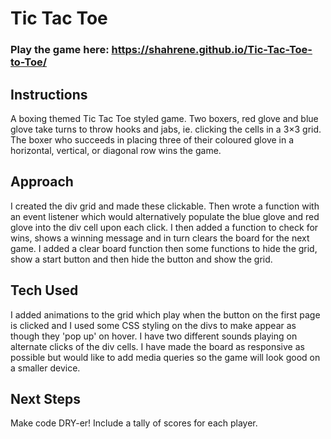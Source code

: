 # Tic Tac Toe

### Play the game here: https://shahrene.github.io/Tic-Tac-Toe-to-Toe/

## Instructions

A boxing themed Tic Tac Toe styled game. Two boxers, red glove and blue glove take turns to throw hooks and jabs, ie. clicking the cells in a 3×3 grid. The boxer who succeeds in placing three of their coloured glove in a horizontal, vertical, or diagonal row wins the game.

## Approach

I created the div grid and made these clickable. Then wrote a function with an event listener which would
alternatively populate the blue glove and red glove into the div cell upon each click.
I then added a function to check for wins, shows a winning message and in turn clears the board for the next game.
I added a clear board function then some functions to hide the grid, show a start button and then hide the button and
show the grid.

## Tech Used

I added animations to the grid which play when the button on the first page is clicked and I used some CSS styling on the divs to make appear as though they 'pop up' on hover.
I have two different sounds playing on alternate clicks of the div cells.
I have made the board as responsive as possible but would like to add media queries so the game will look good on a smaller device.


## Next Steps

Make code DRY-er!
Include a tally of scores for each player.
